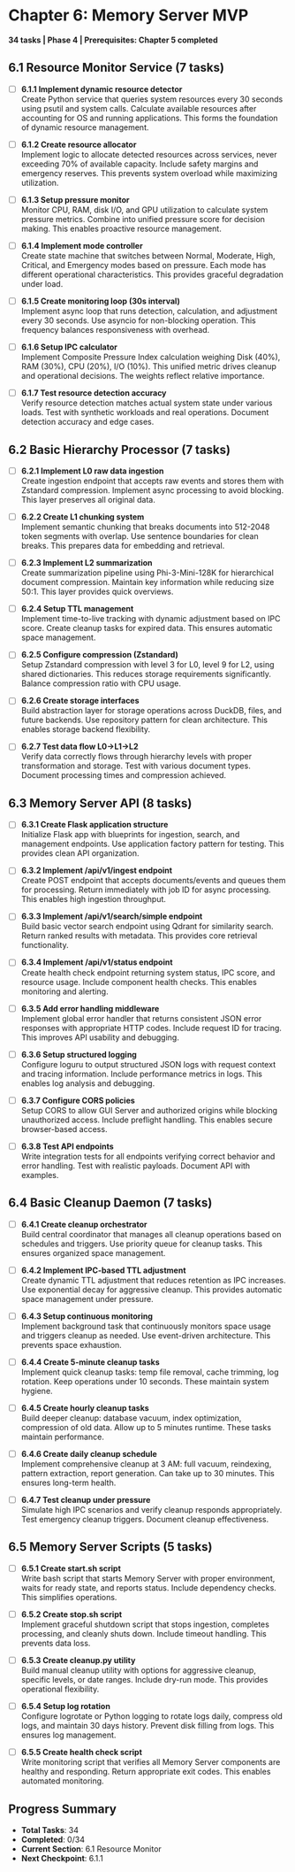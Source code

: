 # Chapter 6: Memory Server MVP
**34 tasks | Phase 4 | Prerequisites: Chapter 5 completed**

## 6.1 Resource Monitor Service (7 tasks)

- [ ] **6.1.1 Implement dynamic resource detector**  
  Create Python service that queries system resources every 30 seconds using psutil and system calls. Calculate available resources after accounting for OS and running applications. This forms the foundation of dynamic resource management.

- [ ] **6.1.2 Create resource allocator**  
  Implement logic to allocate detected resources across services, never exceeding 70% of available capacity. Include safety margins and emergency reserves. This prevents system overload while maximizing utilization.

- [ ] **6.1.3 Setup pressure monitor**  
  Monitor CPU, RAM, disk I/O, and GPU utilization to calculate system pressure metrics. Combine into unified pressure score for decision making. This enables proactive resource management.

- [ ] **6.1.4 Implement mode controller**  
  Create state machine that switches between Normal, Moderate, High, Critical, and Emergency modes based on pressure. Each mode has different operational characteristics. This provides graceful degradation under load.

- [ ] **6.1.5 Create monitoring loop (30s interval)**  
  Implement async loop that runs detection, calculation, and adjustment every 30 seconds. Use asyncio for non-blocking operation. This frequency balances responsiveness with overhead.

- [ ] **6.1.6 Setup IPC calculator**  
  Implement Composite Pressure Index calculation weighing Disk (40%), RAM (30%), CPU (20%), I/O (10%). This unified metric drives cleanup and operational decisions. The weights reflect relative importance.

- [ ] **6.1.7 Test resource detection accuracy**  
  Verify resource detection matches actual system state under various loads. Test with synthetic workloads and real operations. Document detection accuracy and edge cases.

## 6.2 Basic Hierarchy Processor (7 tasks)

- [ ] **6.2.1 Implement L0 raw data ingestion**  
  Create ingestion endpoint that accepts raw events and stores them with Zstandard compression. Implement async processing to avoid blocking. This layer preserves all original data.

- [ ] **6.2.2 Create L1 chunking system**  
  Implement semantic chunking that breaks documents into 512-2048 token segments with overlap. Use sentence boundaries for clean breaks. This prepares data for embedding and retrieval.

- [ ] **6.2.3 Implement L2 summarization**  
  Create summarization pipeline using Phi-3-Mini-128K for hierarchical document compression. Maintain key information while reducing size 50:1. This layer provides quick overviews.

- [ ] **6.2.4 Setup TTL management**  
  Implement time-to-live tracking with dynamic adjustment based on IPC score. Create cleanup tasks for expired data. This ensures automatic space management.

- [ ] **6.2.5 Configure compression (Zstandard)**  
  Setup Zstandard compression with level 3 for L0, level 9 for L2, using shared dictionaries. This reduces storage requirements significantly. Balance compression ratio with CPU usage.

- [ ] **6.2.6 Create storage interfaces**  
  Build abstraction layer for storage operations across DuckDB, files, and future backends. Use repository pattern for clean architecture. This enables storage backend flexibility.

- [ ] **6.2.7 Test data flow L0→L1→L2**  
  Verify data correctly flows through hierarchy levels with proper transformation and storage. Test with various document types. Document processing times and compression achieved.

## 6.3 Memory Server API (8 tasks)

- [ ] **6.3.1 Create Flask application structure**  
  Initialize Flask app with blueprints for ingestion, search, and management endpoints. Use application factory pattern for testing. This provides clean API organization.

- [ ] **6.3.2 Implement /api/v1/ingest endpoint**  
  Create POST endpoint that accepts documents/events and queues them for processing. Return immediately with job ID for async processing. This enables high ingestion throughput.

- [ ] **6.3.3 Implement /api/v1/search/simple endpoint**  
  Build basic vector search endpoint using Qdrant for similarity search. Return ranked results with metadata. This provides core retrieval functionality.

- [ ] **6.3.4 Implement /api/v1/status endpoint**  
  Create health check endpoint returning system status, IPC score, and resource usage. Include component health checks. This enables monitoring and alerting.

- [ ] **6.3.5 Add error handling middleware**  
  Implement global error handler that returns consistent JSON error responses with appropriate HTTP codes. Include request ID for tracing. This improves API usability and debugging.

- [ ] **6.3.6 Setup structured logging**  
  Configure loguru to output structured JSON logs with request context and tracing information. Include performance metrics in logs. This enables log analysis and debugging.

- [ ] **6.3.7 Configure CORS policies**  
  Setup CORS to allow GUI Server and authorized origins while blocking unauthorized access. Include preflight handling. This enables secure browser-based access.

- [ ] **6.3.8 Test API endpoints**  
  Write integration tests for all endpoints verifying correct behavior and error handling. Test with realistic payloads. Document API with examples.

## 6.4 Basic Cleanup Daemon (7 tasks)

- [ ] **6.4.1 Create cleanup orchestrator**  
  Build central coordinator that manages all cleanup operations based on schedules and triggers. Use priority queue for cleanup tasks. This ensures organized space management.

- [ ] **6.4.2 Implement IPC-based TTL adjustment**  
  Create dynamic TTL adjustment that reduces retention as IPC increases. Use exponential decay for aggressive cleanup. This provides automatic space management under pressure.

- [ ] **6.4.3 Setup continuous monitoring**  
  Implement background task that continuously monitors space usage and triggers cleanup as needed. Use event-driven architecture. This prevents space exhaustion.

- [ ] **6.4.4 Create 5-minute cleanup tasks**  
  Implement quick cleanup tasks: temp file removal, cache trimming, log rotation. Keep operations under 10 seconds. These maintain system hygiene.

- [ ] **6.4.5 Create hourly cleanup tasks**  
  Build deeper cleanup: database vacuum, index optimization, compression of old data. Allow up to 5 minutes runtime. These tasks maintain performance.

- [ ] **6.4.6 Create daily cleanup schedule**  
  Implement comprehensive cleanup at 3 AM: full vacuum, reindexing, pattern extraction, report generation. Can take up to 30 minutes. This ensures long-term health.

- [ ] **6.4.7 Test cleanup under pressure**  
  Simulate high IPC scenarios and verify cleanup responds appropriately. Test emergency cleanup triggers. Document cleanup effectiveness.

## 6.5 Memory Server Scripts (5 tasks)

- [ ] **6.5.1 Create start.sh script**  
  Write bash script that starts Memory Server with proper environment, waits for ready state, and reports status. Include dependency checks. This simplifies operations.

- [ ] **6.5.2 Create stop.sh script**  
  Implement graceful shutdown script that stops ingestion, completes processing, and cleanly shuts down. Include timeout handling. This prevents data loss.

- [ ] **6.5.3 Create cleanup.py utility**  
  Build manual cleanup utility with options for aggressive cleanup, specific levels, or date ranges. Include dry-run mode. This provides operational flexibility.

- [ ] **6.5.4 Setup log rotation**  
  Configure logrotate or Python logging to rotate logs daily, compress old logs, and maintain 30 days history. Prevent disk filling from logs. This ensures log management.

- [ ] **6.5.5 Create health check script**  
  Write monitoring script that verifies all Memory Server components are healthy and responding. Return appropriate exit codes. This enables automated monitoring.

## Progress Summary
- **Total Tasks**: 34
- **Completed**: 0/34
- **Current Section**: 6.1 Resource Monitor
- **Next Checkpoint**: 6.1.1